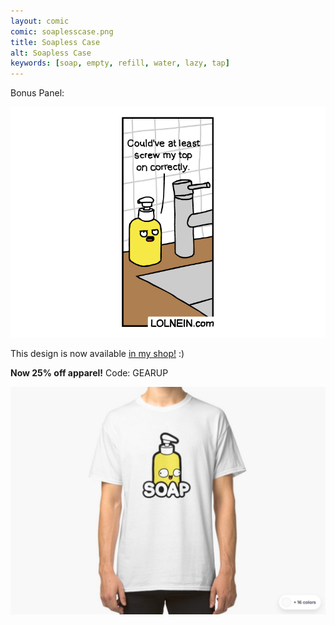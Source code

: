 ```yaml
---
layout: comic
comic: soaplesscase.png
title: Soapless Case
alt: Soapless Case
keywords: [soap, empty, refill, water, lazy, tap]
---
```


Bonus Panel:

![Soapless Case Bonus Panel](/images/soaplesscase_bonus.png)

This design is now available [in my shop!](https://www.redbubble.com/people/lolnein/works/39590082-soap?asc=u&p=classic-tee) :)

<b> Now 25% off apparel!</b> Code: GEARUP

[![Soap Shirt](/images/soap_shirt.png)](https://www.redbubble.com/people/lolnein/works/39590082-soap?asc=u&p=classic-tee)